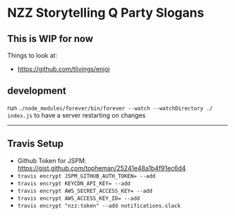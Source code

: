 # NZZ Storytelling Q Party Slogans

## This is WIP for now
Things to look at:
  * https://github.com/tlivings/enjoi

## development
run `./node_modules/forever/bin/forever --watch --watchDirectory ./ index.js` to have a server restarting on changes


-----

## Travis Setup
  * Github Token for JSPM: https://gist.github.com/topheman/25241e48a1b4f91ec6d4
  * `travis encrypt JSPM_GITHUB_AUTH_TOKEN= --add`
  * `travis encrypt KEYCDN_API_KEY= --add`
  * `travis encrypt AWS_SECRET_ACCESS_KEY= --add`
  * `travis encrypt AWS_ACCESS_KEY_ID= --add`
  * `travis encrypt "nzz:token" --add notifications.slack`
